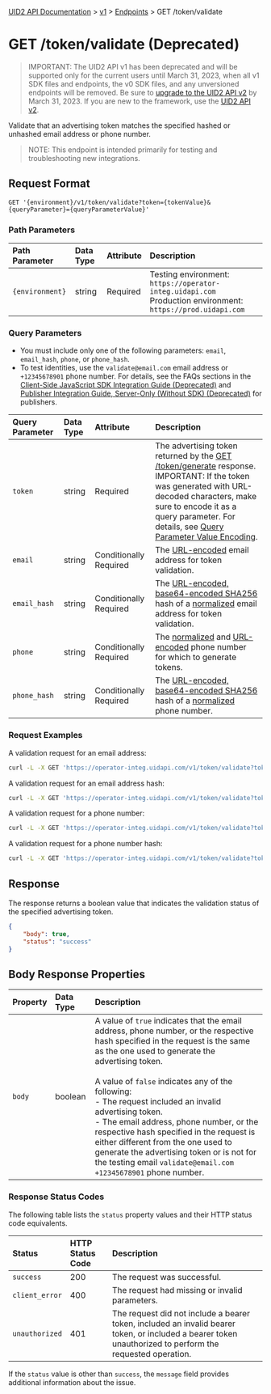 [UID2 API Documentation](../../README.md) > [v1](../README.md) > [Endpoints](./README.md) > GET /token/validate

# GET /token/validate (Deprecated)

>IMPORTANT: The UID2 API v1 has been deprecated and will be supported only for the current users until March 31, 2023, when all v1 SDK files and endpoints, the v0 SDK files, and any unversioned endpoints will be removed. Be sure to [upgrade to the UID2 API v2](../../v2/upgrades/upgrade-guide.md) by March 31, 2023. If you are new to the framework, use the [UID2 API v2](../../v2/README.md).

Validate that an advertising token matches the specified hashed or unhashed email address or phone number. 

>NOTE: This endpoint is intended primarily for testing and troubleshooting new integrations.

## Request  Format 

```GET '{environment}/v1/token/validate?token={tokenValue}&{queryParameter}={queryParameterValue}'```

### Path Parameters

| Path Parameter | Data Type | Attribute | Description |
| :--- | :--- | :--- | :--- |
| `{environment}` | string | Required | Testing environment: `https://operator-integ.uidapi.com`<br/>Production environment: `https://prod.uidapi.com` |


###  Query Parameters

- You must include only one of the following parameters: `email`, `email_hash`, `phone`, or `phone_hash`. 
- To test identities, use the `validate@email.com` email address or `+12345678901` phone number. For details, see the FAQs sections in the [Client-Side JavaScript SDK Integration Guide (Deprecated)](../guides/publisher-client-side.md) and [Publisher Integration Guide, Server-Only (Without SDK) (Deprecated)](../guides/custom-publisher-integration.md) for publishers.

| Query Parameter | Data Type | Attribute | Description |
| :--- | :--- | :--- | :--- |
| `token` | string | Required | The advertising token returned by the [GET /token/generate](./get-token-generate.md) response.<br/>IMPORTANT: If the token was generated with URL-decoded characters, make sure to encode it as a query parameter. For details, see [Query Parameter Value Encoding](../README.md#query-parameter-value-encoding). |
| `email` | string | Conditionally Required |  The [URL-encoded](../README.md#query-parameter-value-encoding) email address for token validation. |
| `email_hash` | string | Conditionally Required | The [URL-encoded, base64-encoded SHA256](../README.md#query-parameter-value-encoding) hash of a [normalized](../../README.md#email-address-normalization) email address for token validation. |
| `phone` | string | Conditionally Required | The [normalized](../../README.md#phone-number-normalization) and [URL-encoded](../README.md#query-parameter-value-encoding) phone number for which to generate tokens. |
| `phone_hash` | string | Conditionally Required | The [URL-encoded, base64-encoded SHA256](../README.md#query-parameter-value-encoding) hash of a [normalized](../../README.md#phone-number-normalization) phone number. |


### Request Examples

A validation request for an email address:

```sh
curl -L -X GET 'https://operator-integ.uidapi.com/v1/token/validate?token=AdvertisingTokenmZ4dZgeuXXl6DhoXqbRXQbHlHhA96leN94U1uavZVspwKXlfWETZ3b%2FbesPFFvJxNLLySg4QEYHUAiyUrNncgnm7ppu0mi6wU2CW6hssiuEkKfstbo9XWgRUbWNTM%2BewMzXXM8G9j8Q%3D&email=validate@email.com' -H 'Authorization: Bearer YourTokenBV3tua4BXNw+HVUFpxLlGy8nWN6mtgMlIk='
```

A validation request for an email address hash:

```sh
curl -L -X GET 'https://operator-integ.uidapi.com/v1/token/validate?token=AdvertisingTokenmZ4dZgeuXXl6DhoXqbRXQbHlHhA96leN94U1uavZVspwKXlfWETZ3b%2FbesPFFvJxNLLySg4QEYHUAiyUrNncgnm7ppu0mi6wU2CW6hssiuEkKfstbo9XWgRUbWNTM%2BewMzXXM8G9j8Q%3D&email_hash=eVvLS%2FVg%2BYZ6%2Bz3i0NOpSXYyQAfEXqCZ7BTpAjFUBUc%3D' -H 'Authorization: Bearer YourTokenBV3tua4BXNw+HVUFpxLlGy8nWN6mtgMlIk='
```
A validation request for a phone number:

```sh
curl -L -X GET 'https://operator-integ.uidapi.com/v1/token/validate?token=AdvertisingTokenmZ4dZgeuXXl6DhoXqbRXQbHlHhA96leN94U1uavZVspwKXlfWETZ3b%2FbesPFFvJxNLLySg4QEYHUAiyUrNncgnm7ppu0mi6wU2CW6hssiuEkKfstbo9XWgRUbWNTM%2BewMzXXM8G9j8Q%3D&phone=%2B12345678901' -H 'Authorization: Bearer YourTokenBV3tua4BXNw+HVUFpxLlGy8nWN6mtgMlIk='
```

A validation request for a phone number hash:

```sh
curl -L -X GET 'https://operator-integ.uidapi.com/v1/token/validate?token=AdvertisingTokenmZ4dZgeuXXl6DhoXqbRXQbHlHhA96leN94U1uavZVspwKXlfWETZ3b%2FbesPFFvJxNLLySg4QEYHUAiyUrNncgnm7ppu0mi6wU2CW6hssiuEkKfstbo9XWgRUbWNTM%2BewMzXXM8G9j8Q%3D&phone_hash=wdN1alhrbw1Bmz49GzKGdPvGxLhCNn7n3teAOQ%2FFSK4%3D' -H 'Authorization: Bearer YourTokenBV3tua4BXNw+HVUFpxLlGy8nWN6mtgMlIk='
```

## Response

The response returns a boolean value that indicates the validation status of the specified advertising token. 


```json
{
    "body": true,
    "status": "success"
}
```

## Body Response Properties

| Property | Data Type | Description |
| :--- | :--- | :--- |
| `body` | boolean | A value of `true` indicates that the email address, phone number, or the respective hash specified in the request is the same as the one used to generate the advertising token.<br/><br/>A value of `false` indicates any of the following:<br/>- The request included an invalid advertising token.<br/>-  The email address, phone number, or the respective hash specified in the request is either different from the one used to generate the advertising token or is not for the testing email `validate@email.com` `+12345678901` phone number. |

### Response Status Codes

The following table lists the `status` property values and their HTTP status code equivalents.

| Status | HTTP Status Code | Description |
| :--- | :--- | :--- |
| `success` | 200 | The request was successful. |
| `client_error` | 400 | The request had missing or invalid parameters.|
| `unauthorized` | 401 | The request did not include a bearer token, included an invalid bearer token, or included a bearer token unauthorized to perform the requested operation. |

If the `status` value is other than `success`, the `message` field provides additional information about the issue.
